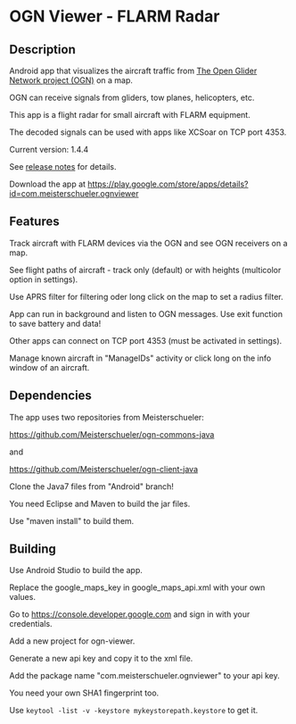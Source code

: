 # OGN Viewer - FLARM Radar

## Description
Android app that visualizes the aircraft traffic from [The Open Glider Network project (OGN)](http://glidernet.org) on a map.

OGN can receive signals from gliders, tow planes, helicopters, etc.

This app is a flight radar for small aircraft with FLARM equipment.

The decoded signals can be used with apps like XCSoar on TCP port 4353.

Current version: 1.4.4

See [release notes](release-notes.md) for details.

Download the app at https://play.google.com/store/apps/details?id=com.meisterschueler.ognviewer


## Features
Track aircraft with FLARM devices via the OGN and see OGN receivers on a map.

See flight paths of aircraft - track only (default) or with heights (multicolor option in settings).

Use APRS filter for filtering oder long click on the map to set a radius filter.

App can run in background and listen to OGN messages. Use exit function to save battery and data!

Other apps can connect on TCP port 4353 (must be activated in settings).

Manage known aircraft in "ManageIDs" activity or click long on the info window of an aircraft.


## Dependencies
The app uses two repositories from Meisterschueler:

https://github.com/Meisterschueler/ogn-commons-java

and

https://github.com/Meisterschueler/ogn-client-java

Clone the Java7 files from "Android" branch!

You need Eclipse and Maven to build the jar files.

Use "maven install" to build them.


## Building
Use Android Studio to build the app.

Replace the google_maps_key in google_maps_api.xml with your own values.

Go to https://console.developer.google.com and sign in with your credentials.

Add a new project for ogn-viewer.

Generate a new api key and copy it to the xml file.

Add the package name "com.meisterschueler.ognviewer" to your api key.

You need your own SHA1 fingerprint too.

Use `keytool -list -v -keystore mykeystorepath.keystore` to get it.


